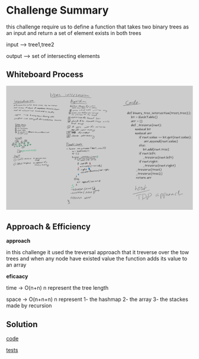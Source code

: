 # Challenge Summary
<!-- Description of the challenge -->
this challenge require us to define a function that takes two binary trees as an input and return a set of element exists in both trees 

input --> tree1,tree2

output --> set of intersecting elements 

## Whiteboard Process
<!-- Embedded whiteboard image -->
![](assets/tree_intersection.png)

## Approach & Efficiency
<!-- What approach did you take? Why? What is the Big O space/time for this approach? -->

**approach**

in this challenge it used the treversal approach that it treverse over the tow trees and when any node have existed value the function adds its value to an array  

**eficaacy**

time -> O(n+n) n represent the tree length 

space -> O(n+n+n) n represent 1- the hashmap 2- the array 3- the stackes made by recursion

## Solution
<!-- Show how to run your code, and examples of it in action -->

[code](tree_intersection.py)

[tests](../tests/test_tree_intersection.py)
